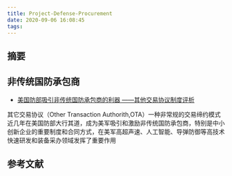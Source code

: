 ```yaml
---
title: Project-Defense-Procurement
date: 2020-09-06 16:08:45
tags:
---
```

## 摘要

<!--more-->



## 非传统国防承包商

- [美国防部吸引非传统国防承包商的利器 ——其他交易协议制度评析](https://mp.weixin.qq.com/s/s4e8nf2-oEi81JY_Byw5OQ)

其它交易协议（Other Transaction Authorith,OTA）一种非常规的交易缔约模式近几年在美国防部大行其道，成为美军吸引和激励非传统国防承包商，特别是中小创新企业的重要制度和合同方式，在美军高超声速、人工智能、导弹防御等高技术快速研发和装备采办领域发挥了重要作用

## 参考文献

